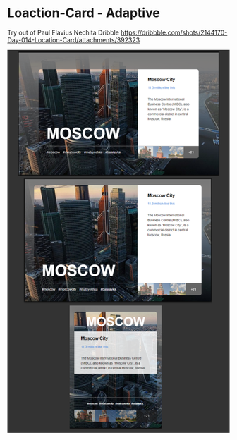 # Loaction-Card - Adaptive
Try out of Paul Flavius Nechita Dribble https://dribbble.com/shots/2144170-Day-014-Location-Card/attachments/392323

![alt text](https://github.com/Vlateq/Loaction-Card/blob/master/img/screenshots/examples.png)

